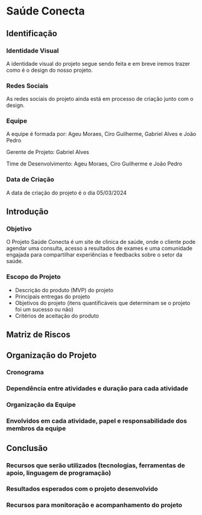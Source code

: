 # **Saúde Conecta**

## **Identificação**

### **Identidade Visual**
A identidade visual do projeto segue sendo feita e em breve iremos trazer como é o design do nosso projeto.

### **Redes Sociais**
As redes sociais do projeto ainda está em processo de criação junto com o design.

### **Equipe**
A equipe é formada por: Ageu Moraes, Ciro Guilherme, Gabriel Alves e João Pedro

Gerente de Projeto: Gabriel Alves

Time de Desenvolvimento: Ageu Moraes, Ciro Guilherme e João Pedro

### **Data de Criação**

A data de criação do projeto é o dia 05/03/2024

## **Introdução**

### **Objetivo**

O Projeto Saúde Conecta é um site de clinica de saúde, onde o cliente pode agendar uma consulta, acesso a resultados de exames e uma comunidade engajada para compartilhar experiências e feedbacks sobre o setor da saúde.

### **Escopo do Projeto**

- Descrição do produto (MVP) do projeto
- Principais entregas do projeto
- Objetivos do projeto (itens quantificáveis que determinam se o projeto foi um sucesso ou não)
- Critérios de aceitação do produto

## **Matriz de Riscos**

## **Organização do Projeto**

### **Cronograma**

### **Dependência entre atividades e duração para cada atividade**

### **Organização da Equipe**

### **Envolvidos em cada atividade, papel e responsabilidade dos membros da equipe**

## **Conclusão**

### **Recursos que serão utilizados (tecnologias, ferramentas de apoio, linguagem de programação)**

### **Resultados esperados com o projeto desenvolvido**

### **Recursos para monitoração e acompanhamento do projeto**